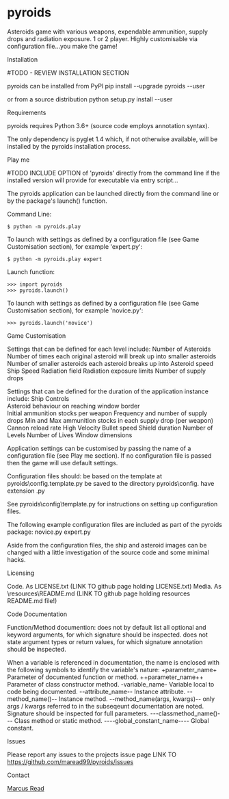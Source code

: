 # pyroids
Asteroids game with various weapons, expendable ammunition, supply drops and 
radiation exposure. 1 or 2 player. Highly customisable via configuration file...you 
make the game!

Installation

#TODO - REVIEW INSTALLATION SECTION

pyroids can be installed from PyPI
	pip install --upgrade pyroids --user

or from a source distribution
	python setup.py install --user

Requirements

pyroids requires Python 3.6+ (source code employs annotation syntax).

The only dependency is pyglet 1.4 which, if not otherwise available, will be 
installed by the pyroids installation process.

Play me

#TODO INCLUDE OPTION of 'pyroids' directly from the command line if the installed version will provide for executable via entry script...

The pyroids application can be launched directly from the command line or by 
the package's launch() function.

Command Line:

    $ python -m pyroids.play

To launch with settings as defined by a configuration file (see Game 
Customisation section), for example 'expert.py':

    $ python -m pyroids.play expert

Launch function:

    >>> import pyroids
    >>> pyroids.launch()

To launch with settings as defined by a configuration file (see Game 
Customisation section), for example 'novice.py':

    >>> pyroids.launch('novice')

Game Customisation

Settings that can be defined for each level include:
	Number of Asteroids
	Number of times each original asteroid will break up into smaller asteroids
	Number of smaller asteroids each asteroid breaks up into
	Asteroid speed
	Ship Speed
	Radiation field
	Radiation exposure limits
	Number of supply drops

Settings that can be defined for the duration of the application instance 
include:
	Ship Controls	
	Asteroid behaviour on reaching window border	
	Initial ammunition stocks per weapon
	Frequency and number of supply drops
	Min and Max ammunition stocks in each supply drop (per weapon)
	Cannon reload rate
	High Velocity Bullet speed
	Shield duration
	Number of Levels
	Number of Lives
	Window dimensions

Application settings can be customised by passing the name of a configuration 
file (see Play me section). If no configuration file is passed then the game 
will use default settings.

Configuration files should:
    be based on the template at pyroids\config.template.py
    be saved to the directory pyroids\config.
    have extension .py

See pyroids\config\template.py for instructions on setting up configuration 
files.

The following example configuration files are included as part of the pyroids 
package:
	novice.py
	expert.py

Aside from the configuration files, the ship and asteroid images can be 
changed with a little investigation of the source code and some minimal hacks.

Licensing

Code. As LICENSE.txt  (LINK TO github page holding LICENSE.txt)
Media. As \resources\README.md  (LINK TO github page holding resources README.md file!)

Code Documentation

Function/Method documention:
	does not by default list all optional and keyword arguments, for which 
		signature should be inspected.
	does not state argument types or return values, for which signature 
		annotation should be inspected.

When a variable is referenced in documentation, the name is enclosed with 
the following symbols to identify the variable's nature:
+parameter_name+   Parameter of documented function or method.
++parameter_name++   Parameter of class constructor method.
-variable_name-   Variable local to code being documented.
--attribute_name--   Instance attribute.
--method_name()--  Instance method.
	--method_name(args, kwargs)--  only args / kwargs referred to in the 
		subseqeunt documentation are noted. Signature should be inspected for 
		full parameters.
---classmethod_name()---   Class method or static method.
----global_constant_name----  Global constant.

Issues

Please report any issues to the projects issue page LINK TO https://github.com/maread99/pyroids/issues

Contact

[Marcus Read](mailto:marcusaread@gmail.com)